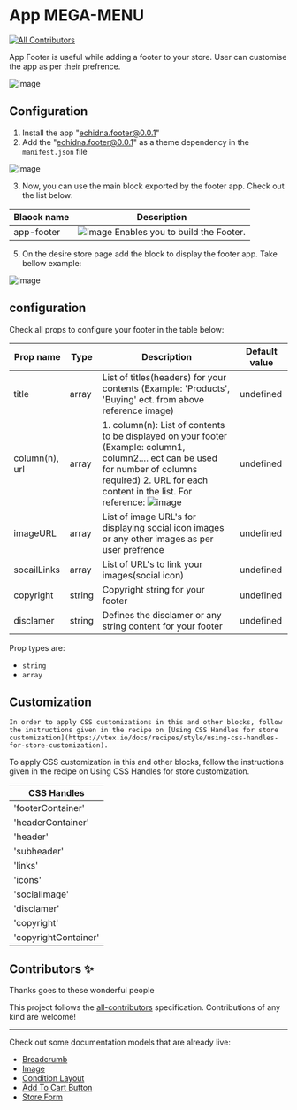 
# App MEGA-MENU

<!-- DOCS-IGNORE:start -->
<!-- ALL-CONTRIBUTORS-BADGE:START - Do not remove or modify this section -->
[![All Contributors](https://img.shields.io/badge/all_contributors-0-orange.svg?style=flat-square)](#contributors-)
<!-- ALL-CONTRIBUTORS-BADGE:END -->
<!-- DOCS-IGNORE:end -->

App Footer is useful while adding a footer to your store. User can customise the app as per their prefrence.

![image](https://user-images.githubusercontent.com/93201110/148345876-251616f1-7dc6-4a52-b04c-7a1500fb58f0.png)


## Configuration 

1. Install the app "echidna.footer@0.0.1"
2. Add the "echidna.footer@0.0.1" as a theme dependency in the `manifest.json` file

![image](https://user-images.githubusercontent.com/93201110/148352444-abf074f9-ebdc-46e4-a4f2-4b1e179f029e.png)


3. Now, you can use the main block exported by the footer app. Check out the list below:

| Blaock name    |           Description    |                                                                                                                             
| ------------ |  --------------------------------------------------------------------------------------------------------------------------------------------- | 
| app-footer      |   ![image](https://user-images.githubusercontent.com/93201110/148353803-f3e867d2-4fe0-4166-94be-c9aa271df4c4.png) Enables you to build the Footer.            |

5. On the desire store page add the block to display the footer app. Take bellow example:

![image](https://user-images.githubusercontent.com/93201110/148354627-feaa5e1d-0173-45a7-b899-0e21d5888c92.png)

## configuration

Check all props to configure your footer in the table below:

| Prop name    | Type            | Description    | Default value                                                                                                                               |
| ------------ | --------------- | --------------------------------------------------------------------------------------------------------------------------------------------- | ---------- | 
| title      | array       | List of titles(headers) for your contents (Example: 'Products', 'Buying' ect. from above reference image)      | undefined     |
| column(n), url | array       | 1. column(n): List of contents to be displayed on your footer (Example: column1, column2.... ect can be used for number of columns required) 2. URL for each content in the list. For reference:  ![image](https://user-images.githubusercontent.com/93201110/148360912-85ed026e-d114-456b-b89f-5aee6760b8f4.png)  | undefined     |
| imageURL      | array       | List of image URL's for displaying social icon images or any other images as per user prefrence       | undefined     |
| socailLinks      | array       |  List of URL's to link your images(social icon)        | undefined     |
| copyright      | string       |  Copyright string for your footer         | undefined     |
| disclamer      | string       |  Defines the disclamer or any string content for your footer         | undefined     |


Prop types are: 

- `string` 
- `array` 

## Customization

`In order to apply CSS customizations in this and other blocks, follow the instructions given in the recipe on [Using CSS Handles for store customization](https://vtex.io/docs/recipes/style/using-css-handles-for-store-customization).`

To apply CSS customization in this and other blocks, follow the instructions given in the recipe on Using CSS Handles for store customization.

| CSS Handles |
| ----------- | 
| 'footerContainer'|
| 'headerContainer'|
| 'header'|
|  'subheader'|
|  'links'|
|  'icons'|
|  'socialImage'|
|  'disclamer'|
|  'copyright'|
| 'copyrightContainer' |


## Contributors ✨

Thanks goes to these wonderful people

<!-- ALL-CONTRIBUTORS-LIST:START - Do not remove or modify this section -->
<!-- prettier-ignore-start -->
<!-- markdownlint-disable -->
<!-- markdownlint-enable -->
<!-- prettier-ignore-end -->
<!-- ALL-CONTRIBUTORS-LIST:END -->

This project follows the [all-contributors](https://github.com/all-contributors/all-contributors) specification. Contributions of any kind are welcome!

<!-- DOCS-IGNORE:end -->

---- 

Check out some documentation models that are already live: 
- [Breadcrumb](https://github.com/vtex-apps/breadcrumb)
- [Image](https://vtex.io/docs/components/general/vtex.store-components/image)
- [Condition Layout](https://vtex.io/docs/components/all/vtex.condition-layout@1.1.6/)
- [Add To Cart Button](https://vtex.io/docs/components/content-blocks/vtex.add-to-cart-button@0.9.0/)
- [Store Form](https://vtex.io/docs/components/all/vtex.store-form@0.3.4/)
